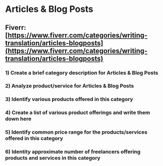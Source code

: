# Articles & Blog Posts
## Fiverr: [https://www.fiverr.com/categories/writing-translation/articles-blogposts](https://www.fiverr.com/categories/writing-translation/articles-blogposts)
### 1) Create a brief category description for Articles & Blog Posts
### 2) Analyze product/service for Articles & Blog Posts
### 3) Identify various products offered in this category
### 4) Create a list of various product offerings and write them down here
### 5) Identify common price range for the products/services offered in this category
### 6) Identity approximate number of freelancers offering products and services in this category
